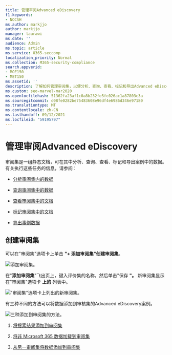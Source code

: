 ```yaml
---
title: 管理审阅Advanced eDiscovery
f1.keywords:
- NOCSH
ms.author: markjjo
author: markjjo
manager: laurawi
ms.date: ''
audience: Admin
ms.topic: article
ms.service: O365-seccomp
localization_priority: Normal
ms.collection: M365-security-compliance
search.appverid:
- MOE150
- MET150
ms.assetid: ''
description: 了解如何管理审阅集，以便分析、查询、查看、标记和导出Advanced eDiscovery案例。
ms.custom: seo-marvel-mar2020
ms.openlocfilehash: 51362fa23af1c0a8b232fe5fc026ac1a87803c3a
ms.sourcegitcommit: d08fe0282be75483608e96df4e6986d346e97180
ms.translationtype: MT
ms.contentlocale: zh-CN
ms.lasthandoff: 09/12/2021
ms.locfileid: "59195797"
---
```

# <a name="manage-review-sets-in-advanced-ediscovery"></a>管理审阅Advanced eDiscovery

审阅集是一组静态文档，可在其中分析、查询、查看、标记和导出案例中的数据。 有关执行这些任务的信息，请参阅：

- [分析审阅集内的数据](analyzing-data-in-review-set.md)

- [查询审阅集中的数据](review-set-search.md)

- [查看审阅集中的文档](view-documents-in-review-set.md)

- [标记审阅集中的文档](tagging-documents.md)

- [导出事例数据](exporting-data-ediscover20.md)

## <a name="create-a-review-set"></a>创建审阅集

可以在"审阅集"选项卡上单击 **"+ 添加审阅集"创建审阅集**。

![添加审阅集。](../media/f45c51d9-585d-47d1-b7fb-0288715e0b6a.png)

在"**添加审阅集**"飞出页上，键入评价集的名称，然后单击"保存 **"。** 新审阅集显示在"审阅集"选项卡 **上的** 列表中。

!["审阅集"选项卡上列出的新审阅集。](../media/AeDnewreviewset.png)

有三种不同的方法可以将数据添加到审核集的Advanced eDiscovery案例。

![三种添加到审阅集的方法。](../media/1f1f4efd-c03b-4255-bc3d-df358e56549c.png)

1. [将搜索结果添加到审阅集](add-data-to-review-set.md)

2. [将非 Microsoft 365 数据加载到审阅集](load-non-Office-365-data-into-a-review-set.md)

3. [从另一审阅集将数据添加到审阅集](add-data-to-review-set-from-another-review-set.md)
